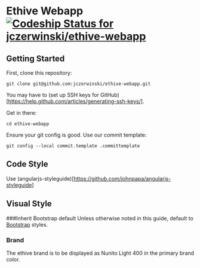# Ethive Webapp [ ![Codeship Status for jczerwinski/ethive-webapp](https://codeship.com/projects/9278b860-abe4-0132-c74f-46f15878b48e/status?branch=master)](https://codeship.com/projects/68429)

## Getting Started
First, clone this repository:

```
git clone git@github.com:jczerwinski/ethive-webapp.git
```

You may have to (set up SSH keys for GitHub)[https://help.github.com/articles/generating-ssh-keys/].

Get in there:

```
cd ethive-webapp
```

Ensure your git config is good. Use our commit template:

```
git config --local commit.template .committemplate
```

## Code Style
Use (angularjs-styleguide)[https://github.com/johnpapa/angularjs-styleguide]

## Visual Style
###Inherit Bootstrap default
Unless otherwise noted in this guide, default to [Bootstrap](http://getbootstrap.com/css/) styles.
### Brand
The ethive brand is to be displayed as Nunito Light 400 in the primary brand color.
